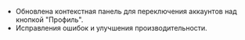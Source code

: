 - Обновлена контекстная панель для переключения аккаунтов над кнопкой "Профиль".
- Исправления ошибок и улучшения производительности.
